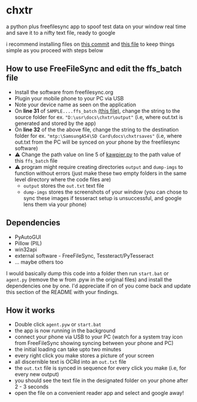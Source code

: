 # chxtr
a python plus freefilesync app to spoof test data on your window real time and save it to a nifty text file, ready to google

i recommend installing files on [this commit](https://github.com/grawlix0/chxtr/commit/e22f3d81cf66659649b13211143d1161415cdd0e) and [this file](https://github.com/grawlix0/chxtr/blob/main/SAMPLEspoofer_outs_SyncSettings.ffs_batch) to keep things simple as you proceed with steps below


## How to use FreeFileSync and edit the ffs_batch file
- Install the software from freefilesync.org
- Plugin your mobile phone to your PC via USB
- Note your device name as seen on the application
- On **line 31** of `SAMPLE....ffs_batch` [(this file)](https://github.com/grawlix0/chxtr/blob/main/SAMPLEspoofer_outs_SyncSettings.ffs_batch), change the string to the source folder for ex. `"D:\usr\docs\chxtr\output"` (i.e, where out.txt is generated and stored by the app)
- On **line 32** of the the above file, change the string to the destination folder for ex. `"mtp:\SamsungA54\SD Card\docs\chxtrsaves"` (i.e, where out.txt from the PC will be synced on your phone by the freefilesync software)
- ⚠️ Change the path value on line 5 of [kawpier.py](https://github.com/grawlix0/chxtr/blob/main/kawpier.py) to the path value of this `ffs_batch` file
- ⚠️ program might require creating directories `output` and `dump-imgs` to function without errors (just make these two empty folders in the same level directory where the code files are)
  - `output` stores the `out.txt` text file
  - `dump-imgs` stores the screenshots of your window (you can chose to sync these images if tesseract setup is unsuccessful, and google lens them via your phone)

## Dependencies
- PyAutoGUI
- Pillow (PIL)
- win32api
- external software - FreeFileSync, Tessteract/PyTesseract
- ... maybe others too

I would basically dump this code into a folder then run `start.bat` or `agent.py` (remove the w from .pyw in the original files) and install the dependencies one by one. I'd appreciate if on of you come back and update this section of the README with your findings.

## How it works
- Double click `agent.pyw` or `start.bat`
- the app is now running in the background
- connect your phone via USB to your PC (watch for a system tray icon from FreeFileSync showing syncing between your phone and PC)
- the initial loading can take upto two minutes
- every right click you make stores a picture of your screen
- all discernible text is OCRd into an `out.txt` file
- the `out.txt` file is synced in sequence for every click you make (i.e, for every new output)
- you should see the text file in the designated folder on your phone after 2 - 3 seconds
- open the file on a convenient reader app and select and google away!
